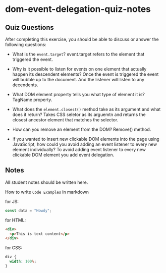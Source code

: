 # dom-event-delegation-quiz-notes

## Quiz Questions

After completing this exercise, you should be able to discuss or answer the following questions:

- What is the `event.target`?
event.target refers to the element that triggered the event.

- Why is it possible to listen for events on one element that actually happen its descendent elements?
Once the event is triggered the event will bubble up to the document. And the listener will listen to any decendents.

- What DOM element property tells you what type of element it is?
TagName property.

- What does the `element.closest()` method take as its argument and what does it return?
Takes CSS seletor as its arguemtn and returns the closest ancestor element that matches the selector.

- How can you remove an element from the DOM?
Remove() method.

- If you wanted to insert new clickable DOM elements into the page using JavaScript, how could you avoid adding an event listener to every new element individually?
To avoid adding event listener to every new clickable DOM element you add event delegation.

## Notes

All student notes should be written here.


How to write `Code Examples` in markdown

for JS:

```javascript
const data = "Howdy";
```

for HTML:

```html
<div>
  <p>This is text content</p>
</div>
```

for CSS:

```css
div {
  width: 100%;
}
```
